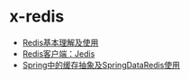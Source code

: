 # x-redis

- [Redis基本理解及使用](https://www.tyrad.cc/wiki/java/redis-basic/#redis-基本概念)  
- [Redis客户端：Jedis](https://www.tyrad.cc/wiki/java/redis-jedis/)  
- [Spring中的缓存抽象及SpringDataRedis使用](https://www.tyrad.cc/wiki/java/redis-sping-cache/)


